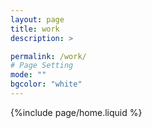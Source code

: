 ```yaml
---
layout: page
title: work
description: >

permalink: /work/
# Page Setting
mode: ""
bgcolor: "white"
---
```

{%include page/home.liquid %}
